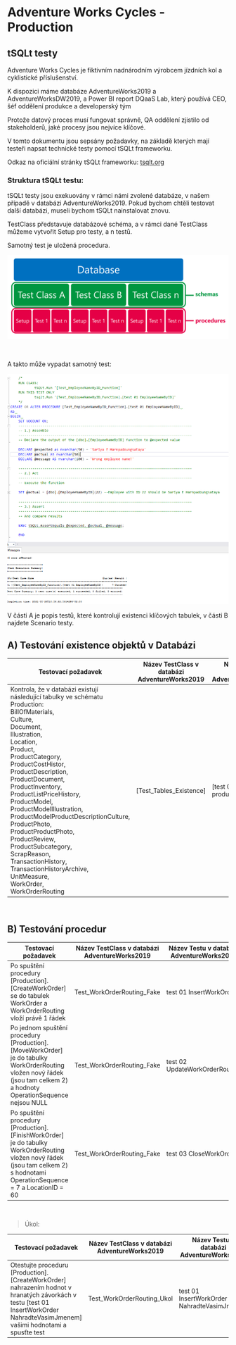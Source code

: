 # Adventure Works Cycles - Production

## tSQLt testy

Adventure Works Cycles je fiktivním nadnárodním výrobcem jízdních kol a cyklistické příslušenství.

K dispozici máme databáze AdventureWorks2019 a AdventureWorksDW2019, a Power BI report DQaaS Lab, který používá CEO, šéf oddělení produkce a developerský tým

Protože datový proces musí fungovat správně, QA oddělení zjistilo od stakeholderů, jaké procesy jsou nejvíce klíčové.

V tomto dokumentu jsou sepsány požadavky, na základě kterých mají testeři napsat technické testy pomocí tSQLt frameworku.

Odkaz na oficiální stránky tSQLt frameworku: [tsqlt.org](https://tsqlt.org/)

### Struktura tSQLt testu:

tSQLt testy jsou exekuovány v rámci námi zvolené databáze, v našem případě v databázi AdventureWorks2019. Pokud bychom chtěli testovat další databázi, museli bychom tSQLt nainstalovat znovu.

TestClass představuje databázové schéma, a v rámci dané TestClass můžeme vytvořit Setup pro testy, a n testů. 

Samotný test je uložená procedura.

![Struktura](Images/media/image1.png)

<br>

A takto může vypadat samotný test:

![Test](Images/media/testtSQLt.png)


V části A je popis testů, které kontrolují existenci klíčových tabulek, v části B najdete Scenario testy.


## A) Testování existence objektů v Databázi

| Testovací požadavek | Název TestClass v databázi AdventureWorks2019 | Název Testu v databázi AdventureWorks2019 |
|---|---|---|
|Kontrola, že v databázi existují následující tabulky ve schématu Production: <br>BillOfMaterials,<br> Culture,<br> Document,<br> Illustration,<br> Location,<br> Product,<br> ProductCategory,<br> ProductCostHistor,<br> ProductDescription,<br> ProductDocument,<br> ProductInventory,<br> ProductListPriceHistory,<br> ProductModel, <br>ProductModelIllustration, <br>ProductModelProductDescriptionCulture, <br>ProductPhoto, <br>ProductProductPhoto, <br>ProductReview,<br> ProductSubcategory, <br>ScrapReason, <br>TransactionHistory, <br>TransactionHistoryArchive, <br>UnitMeasure, <br>WorkOrder,<br> WorkOrderRouting | [Test_Tables_Existence] | [test 01 Existence of production tables] |
<br>

## B) Testování procedur

| Testovací požadavek | Název TestClass v databázi AdventureWorks2019 | Název Testu v databázi AdventureWorks2019 | Testovaná procedura |
|---|---|---|---|
|Po spuštění procedury [Production].[CreateWorkOrder] se do tabulek WorkOrder a WorkOrderRouting vloží právě 1 řádek                                                            | Test_WorkOrderRouting_Fake                  | test 01 InsertWorkOrder                  | Production.CreateWorkOrder|
|Po jednom spuštění procedury [Production].[MoveWorkOrder] je do tabulky WorkOrderRouting vložen nový řádek (jsou tam celkem 2) a hodnoty OperationSequence nejsou NULL         | Test_WorkOrderRouting_Fake                  | test 02 UpdateWorkOrderRouting           | Production.MoveWorkOrder|
|Po spuštění procedury [Production].[FinishWorkOrder] je do tabulky WorkOrderRouting vložen nový řádek (jsou tam celkem 2) s hodnotami OperationSequence = 7 a LocationID = 60  | Test_WorkOrderRouting_Fake                  | test 03 CloseWorkOrder                   | Production.FinishWorkOrder |

<br>

> Úkol:

| Testovací požadavek | Název TestClass v databázi AdventureWorks2019 | Název Testu v databázi AdventureWorks2019 | Testovaná procedura |
|---|---|---|---|
|Otestujte proceduru [Production].[CreateWorkOrder] nahrazením hodnot v hranatých závorkách v testu [test 01 InsertWorkOrder NahradteVasimJmenem] vašimi hodnotami a spusťte test | Test_WorkOrderRouting_Ukol | test 01 InsertWorkOrder NahradteVasimJmenem | Production.CreateWorkOrder|
<br>


